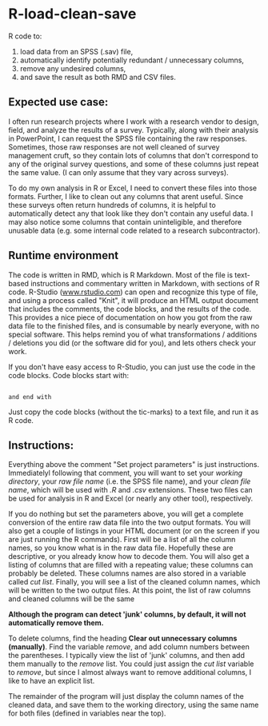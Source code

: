 R-load-clean-save
=================

R code to:
 1. load data from an SPSS (.sav) file,
 2. automatically identify potentially redundant / unnecessary columns,
 3. remove any undesired columns,
 4. and save the result as both RMD and CSV files.


## Expected use case: ##

I often run research projects where I work with a research vendor to design, field, and analyze the results of a survey.  Typically, along with their analysis in PowerPoint, I can request the SPSS file containing the raw responses.  Sometimes, those raw responses are not well cleaned of survey management cruft, so they contain lots of columns that don't correspond to any of the original survey questions, and some of these columns just repeat the same value. (I can only assume that they vary across surveys).

To do my own analysis in R or Excel, I need to convert these files into those formats.  Further, I like to clean out any columns that arent useful.  Since these surveys often return hundreds of columns, it is helpful to automatically detect any that look like they don't contain any useful data.  I may also notice some columns that contain uninteligible, and therefore unusable data (e.g. some internal code related to a research subcontractor).

## Runtime environment ##

The code is written in RMD, which is R Markdown.  Most of the file is text-based instructions and commentary written in Markdown, with sections of R code.  R-Studio (www.rstudio.com) can open and recognize this type of file, and using a process called "Knit", it will produce an HTML output document that includes the comments, the code blocks, and the results of the code.  This provides a nice piece of documentation on how you got from the raw data file to the finished files, and is consumable by nearly everyone, with no special software.  This helps remind you of what transformations / additions / deletions you did (or the software did for you), and lets others check your work.

If you don't have easy access to R-Studio, you can just use the code in the code blocks.  Code blocks start with:
``` {r}

and end with 

```

Just copy the code blocks (without the tic-marks) to a text file, and run it as R code.

## Instructions: ##

Everything above the comment "Set project parameters" is just instructions.  Immediatelyl following that comment, you will want to set your _working directory_, your _raw file name_ (i.e. the SPSS file name), and your _clean file name_, which will be used with _.R_ and _.csv_ extensions.  These two files can be used for analysis in R and Excel (or nearly any other tool), respectively.

If you do nothing but set the parameters above, you will get a complete conversion of the entire raw data file into the two output formats.  You will also get a couple of listings in your HTML document (or on the screen if you are just running the R commands).  First will be a list of all the column names, so you know what is in the raw data file.  Hopefully these are descriptive, or you already know how to decode them.  You will also get a listing of columns that are filled with a repeating value; these columns can probably be deleted. These columns names are also stored in a variable called _cut list_. Finally, you will see a list of the cleaned column names, which will be written to the two output files.  At this point, the list of raw columns and cleaned columns will be the same

__Although the program can detect 'junk' columns, by default, it will not automatically remove them.__

To delete columns, find the heading __Clear out unnecessary columns (manually)__.  Find the variable _remove_, and add column numbers between the parentheses.  I typically view the list of 'junk' columns, and then add them manually to the _remove_ list.  You could just assign the _cut list_ variable to _remove_, but since I almost always want to remove additional columns, I like to have an explicit list.

The remainder of the program will just display the column names of the cleaned data, and save them to the working directory, using the same name for both files (defined in variables near the top).
